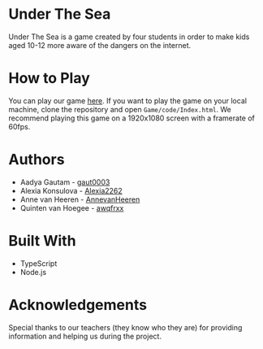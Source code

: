 # Under The Sea

Under The Sea is a game created by four students in order to make kids aged 10-12 more aware of the dangers on the internet.


# How to Play

You can play our game [here](https://annevanheeren.github.io/under_the_sea/Game/code/Index.html).
If you want to play the game on your local machine, clone the repository and open `Game/code/Index.html`.
We recommend playing this game on a 1920x1080 screen with a framerate of 60fps.


# Authors

* Aadya Gautam - [gaut0003](https://github.com/gaut0003)
* Alexia Konsulova - [Alexia2262](https://github.com/Alexia2262)
* Anne van Heeren - [AnnevanHeeren](https://github.com/AnnevanHeeren)
* Quinten van Hoegee - [awqfrxx](https://github.com/awqfrxx)


# Built With

* TypeScript
* Node.js


# Acknowledgements 

Special thanks to our teachers (they know who they are) for providing information and helping us during the project.
